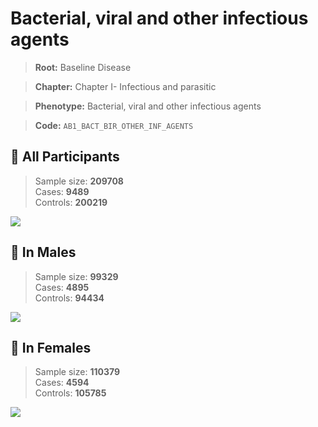 # Bacterial, viral and other infectious agents

> **Root:** Baseline Disease  

> **Chapter:** Chapter I- Infectious and parasitic  

> **Phenotype:** Bacterial, viral and other infectious agents  

> **Code:** `AB1_BACT_BIR_OTHER_INF_AGENTS`

## 🧪 All Participants  
> Sample size: **209708**  
> Cases: **9489**  
> Controls: **200219**
<img src="/Disease/Figures/ALL/Incidence/AB1_BACT_BIR_OTHER_INF_AGENTS.png"/>
<CsvTable src="/Disease_Data/ALL/Incidence/COX_AB1_BACT_BIR_OTHER_INF_AGENTS.csv" label="🔍 View full results" />

## 👨 In Males  
> Sample size: **99329**  
> Cases: **4895**  
> Controls: **94434**
<img src="/Disease/Figures/Male/Incidence/AB1_BACT_BIR_OTHER_INF_AGENTS.png"/>
<CsvTable src="/Disease_Data/Male/Incidence/COX_AB1_BACT_BIR_OTHER_INF_AGENTS.csv" label="🔍 View full results" />

## 👩 In Females  
> Sample size: **110379**  
> Cases: **4594**  
> Controls: **105785**
<img src="/Disease/Figures/Female/Incidence/AB1_BACT_BIR_OTHER_INF_AGENTS.png"/>
<CsvTable src="/Disease_Data/Female/Incidence/COX_AB1_BACT_BIR_OTHER_INF_AGENTS.csv" label="🔍 View full results" />
